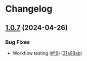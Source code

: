 # Changelog

## [1.0.7](https://github.com/Remote-Falcon/remote-falcon-control-panel/compare/v1.0.6...v1.0.7) (2024-04-26)


### Bug Fixes

* Workflow testing ([#19](https://github.com/Remote-Falcon/remote-falcon-control-panel/issues/19)) ([31a98ab](https://github.com/Remote-Falcon/remote-falcon-control-panel/commit/31a98abb07cad43bfcb81be986f11a933ea137aa))
